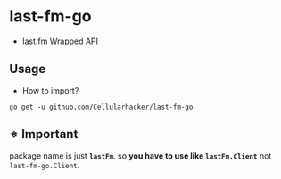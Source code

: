 # last-fm-go
- last.fm Wrapped API

## Usage
- How to import?
```shell
go get -u github.com/Cellularhacker/last-fm-go
```
## ※ Important
package name is just **`lastFm`**. so **you have to use like `lastFm.Client`** not `last-fm-go.Client`.